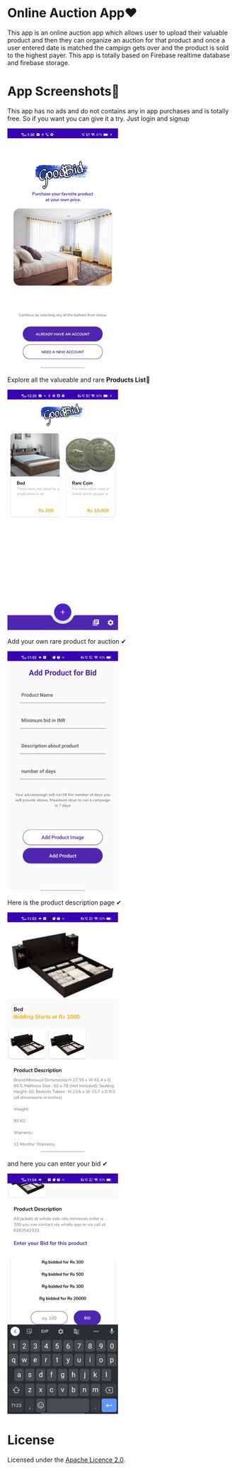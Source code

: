 # Online Auction App❤

This app is an online auction app which allows user to upload their valuable product and then they can organize an auction for that product
and once a user entered date is matched the campign gets over and the product is sold to the highest payer. 
This app is totally based on Firebase realtime database and firebase storage.


# App Screenshots🎉
This app has no ads and do not contains any in app purchases and is totally free. So if you want you can give it a try.
Just login and signup

<img src="images/1.jpeg" width="250">

Explore all the valueable and rare <b>Products List</b>👀

<img src="images/2.jpeg" width="250">

Add your own rare product for auction ✔

<img src="images/3.jpeg" width="250">

Here is the product description page ✔

<img src="images/4.jpeg" width="250">

and here you can enter your bid ✔

<img src="images/5.jpeg" width="250">

# License
Licensed under the [Apache Licence 2.0](LICENSE).
